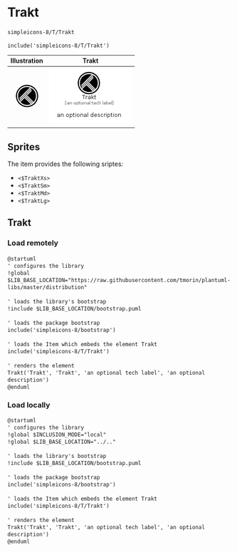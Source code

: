 # Trakt


```text
simpleicons-8/T/Trakt
```

```text
include('simpleicons-8/T/Trakt')
```



| Illustration | Trakt |
| :---: | :---: |
| ![illustration for Illustration](../../simpleicons-8/T/Trakt.png) | ![illustration for Trakt](../../simpleicons-8/T/Trakt.Local.png) |



## Sprites
The item provides the following sriptes:

- `<$TraktXs>`
- `<$TraktSm>`
- `<$TraktMd>`
- `<$TraktLg>`





## Trakt

### Load remotely
```plantuml
@startuml
' configures the library
!global $LIB_BASE_LOCATION="https://raw.githubusercontent.com/tmorin/plantuml-libs/master/distribution"

' loads the library's bootstrap
!include $LIB_BASE_LOCATION/bootstrap.puml

' loads the package bootstrap
include('simpleicons-8/bootstrap')

' loads the Item which embeds the element Trakt
include('simpleicons-8/T/Trakt')

' renders the element
Trakt('Trakt', 'Trakt', 'an optional tech label', 'an optional description')
@enduml
```

### Load locally
```plantuml
@startuml
' configures the library
!global $INCLUSION_MODE="local"
!global $LIB_BASE_LOCATION="../.."

' loads the library's bootstrap
!include $LIB_BASE_LOCATION/bootstrap.puml

' loads the package bootstrap
include('simpleicons-8/bootstrap')

' loads the Item which embeds the element Trakt
include('simpleicons-8/T/Trakt')

' renders the element
Trakt('Trakt', 'Trakt', 'an optional tech label', 'an optional description')
@enduml
```

